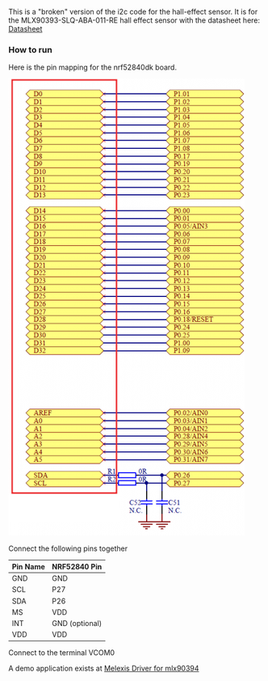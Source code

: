 This is a "broken" version of the i2c code for the hall-effect sensor. It is for the MLX90393-SLQ-ABA-011-RE hall effect sensor with the datasheet here: [Datasheet](https://www.digikey.ca/en/products/detail/melexis-technologies-nv/MLX90393SLQ-ABA-011-RE/11506923)

### How to run

Here is the pin mapping for the nrf52840dk board.

![pin layout on nrfdk52840 board](images/pinmapping-1.png "PinMapping")

Connect the following pins together

| Pin Name | NRF52840 Pin |
|----------|--------------|
| GND      | GND          |
| SCL      | P27          |
| SDA      | P26          |
| MS       | VDD          |
| INT      | GND (optional)  |
| VDD      | VDD          |

Connect to the terminal VCOM0

A demo application exists at [Melexis Driver for mlx90394](https://github.com/zephyrproject-rtos/zephyr/tree/v4.1.0-rc3/drivers/sensor/melexis)